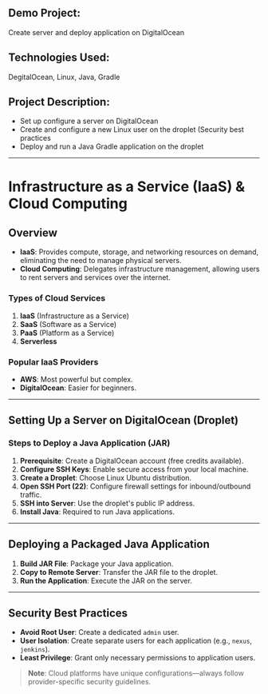## Demo Project:

Create server and deploy application on DigitalOcean

## Technologies Used:

DegitalOcean, Linux, Java, Gradle

## Project Description:

-   Set up configure a server on DigitalOcean
-   Create and configure a new Linux user on the droplet (Security best practices
-   Deploy and run a Java Gradle application on the droplet

---

# Infrastructure as a Service (IaaS) & Cloud Computing

## Overview

-   **IaaS**: Provides compute, storage, and networking resources on demand, eliminating the need to manage physical servers.
-   **Cloud Computing**: Delegates infrastructure management, allowing users to rent servers and services over the internet.

### Types of Cloud Services

1. **IaaS** (Infrastructure as a Service)
2. **SaaS** (Software as a Service)
3. **PaaS** (Platform as a Service)
4. **Serverless**

### Popular IaaS Providers

-   **AWS**: Most powerful but complex.
-   **DigitalOcean**: Easier for beginners.

---

## Setting Up a Server on DigitalOcean (Droplet)

### Steps to Deploy a Java Application (JAR)

1. **Prerequisite**: Create a DigitalOcean account (free credits available).
2. **Configure SSH Keys**: Enable secure access from your local machine.
3. **Create a Droplet**: Choose Linux Ubuntu distribution.
4. **Open SSH Port (22)**: Configure firewall settings for inbound/outbound traffic.
5. **SSH into Server**: Use the droplet's public IP address.
6. **Install Java**: Required to run Java applications.

---

## Deploying a Packaged Java Application

1. **Build JAR File**: Package your Java application.
2. **Copy to Remote Server**: Transfer the JAR file to the droplet.
3. **Run the Application**: Execute the JAR on the server.

---

## Security Best Practices

-   **Avoid Root User**: Create a dedicated `admin` user.
-   **User Isolation**: Create separate users for each application (e.g., `nexus`, `jenkins`).
-   **Least Privilege**: Grant only necessary permissions to application users.

> **Note**: Cloud platforms have unique configurations—always follow provider-specific security guidelines.
